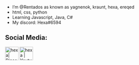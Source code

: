 - I’m @Rentados as known as yagnenok, kraunt, hexa, ereqed
- html, css, python
- Learning Javascript, Java, C#
- My discord: Hexa#6594
## Social Media:

[<img align="left" alt="hexa| Discord" width="44px" src="https://i.ibb.co/YtNhB1V/icons8-discord-new-logo-48.png" />][discord]
[<img align="left" alt="hexa | Youtube" width="44px" src="https://img.icons8.com/color/2x/youtube-play.png" />][youtube]

<br />

[discord]: https://discord.gg/pakVSmP
[youtube]: https://www.youtube.com/channel/UCqoTP16DEdW_5Z5hcoes8-Q
